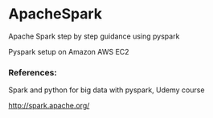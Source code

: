 <h1>ApacheSpark</h1> 
Apache Spark step by step guidance using pyspark

Pyspark setup on Amazon AWS EC2

<h3>References:</h3>

Spark and python for big data with pyspark, Udemy course

http://spark.apache.org/
